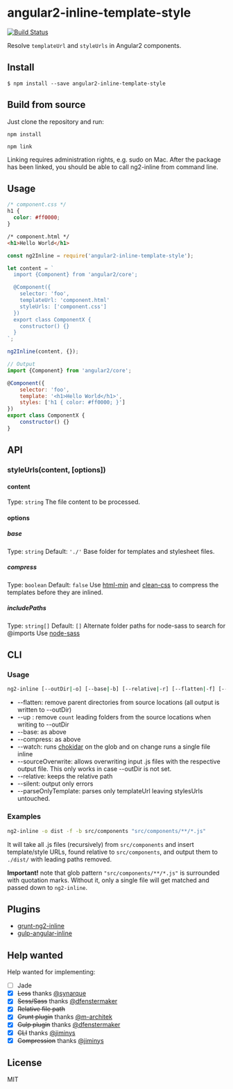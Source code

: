 # angular2-inline-template-style

[![Build Status](https://travis-ci.org/pablodenadai/angular2-inline-template-style.svg?branch=master)](https://travis-ci.org/pablodenadai/angular2-inline-template-style)

Resolve `templateUrl` and `styleUrls` in Angular2 components.

## Install

```
$ npm install --save angular2-inline-template-style
```

## Build from source

Just clone the repository and run:

```
npm install

npm link
```

Linking requires administration rights, e.g. sudo on Mac.
After the package has been linked, you should be able to call ng2-inline from command line.


## Usage

```css
/* component.css */
h1 {
  color: #ff0000;
}
```

```html
/* component.html */
<h1>Hello World</h1>
```

```js
const ng2Inline = require('angular2-inline-template-style');

let content = `
  import {Component} from 'angular2/core';

  @Component({
    selector: 'foo',
    templateUrl: 'component.html'
    styleUrls: ['component.css']
  })
  export class ComponentX {
    constructor() {}
  }
`;

ng2Inline(content, {});
```

```js
// Output
import {Component} from 'angular2/core';

@Component({
	selector: 'foo',
	template: '<h1>Hello World</h1>',
	styles: ['h1 { color: #ff0000; }']
})
export class ComponentX {
	constructor() {}
}
```

## API
### styleUrls(content, [options])
#### content
Type: `string`
The file content to be processed.

#### options
##### base
Type: `string`
Default: `'./'`
Base folder for templates and stylesheet files.
##### compress
Type: `boolean`
Default: `false`
Use [html-min](https://github.com/kangax/html-minifier) and [clean-css](https://github.com/jakubpawlowicz/clean-css) to compress the templates before they are inlined.
##### includePaths
Type: `string[]`
Default: `[]`
Alternate folder paths for node-sass to search for @imports
Use [node-sass](https://github.com/sass/node-sass#includepaths)

## CLI
### Usage
```bash
ng2-inline [--outDir|-o] [--base|-b] [--relative|-r] [--flatten|-f] [--up|-u <count>] [--compress|-c] [--watch|-w] [--sourceOverwrite|-s] [--parseOnlyTemplate|-p]<path glob>
```
- --flatten: remove parent directories from source locations (all output is written to --outDir)
- --up <count>: remove `count` leading folders from the source locations when writing to --outDir
- --base: as above
- --compress: as above
- --watch: runs [chokidar](https://github.com/paulmillr/chokidar) on the glob and on change runs a single file inline
- --sourceOverwrite: allows overwriting input .js files with the respective output file. This only works in case --outDir is not set.
- --relative: keeps the relative path
- --silent: output only errors
- --parseOnlyTemplate: parses only templateUrl leaving stylesUrls untouched.

### Examples
```bash
ng2-inline -o dist -f -b src/components "src/components/**/*.js"
```

It will take all .js files (recursively) from `src/components` and insert template/style URLs, found relative to `src/components`, and output them to `./dist/` with leading paths removed.

**Important!** note that glob pattern `"src/components/**/*.js"` is surrounded with quotation marks. Without it, only a single file will get matched and passed down to `ng2-inline`.

## Plugins
 - [grunt-ng2-inline](https://github.com/m-architek/grunt-ng2-inline)
 - [gulp-angular-inline](https://github.com/dfenstermaker/gulp-angular-inline)

## Help wanted
Help wanted for implementing:

- [ ] Jade
- [x] ~~Less~~ thanks [@synarque](https://github.com/synarque)
- [x] ~~Scss/Sass~~ thanks [@dfenstermaker](https://github.com/dfenstermaker)
- [x] ~~Relative file path~~
- [x] ~~Grunt plugin~~ thanks [@m-architek](https://github.com/m-architek)
- [x] ~~Gulp plugin~~ thanks [@dfenstermaker](https://github.com/dfenstermaker/gulp-angular-inline)
- [x] ~~CLI~~ thanks [@jiminys](https://github.com/jiminys)
- [x] ~~Compression~~ thanks [@jiminys](https://github.com/jiminys)

## License
MIT
